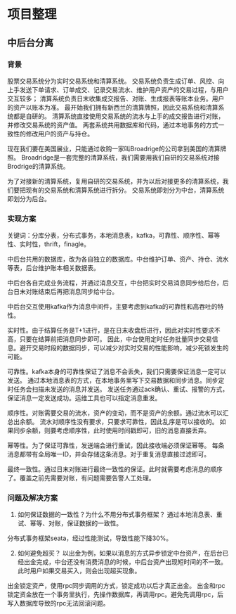 # 项目整理

## 中后台分离

### 背景
股票交易系统分为实时交易系统和清算系统。
交易系统负责生成订单、风控、向上手发送下单请求、订单成交、记录交易流水、维护用户资产的交易过程，与用户交互较多；
清算系统负责日末收集成交报告、对账、生成报表等账本业务。用户的资产以账本为准。
最开始我们拥有新西兰的清算牌照，因此交易系统和清算系统都是自研的。
清算系统直接使用交易系统的流水与上手的成交报告进行对账，并修改交易系统的资产值。
两套系统共用数据库和代码，通过本地事务的方式一致性的修改用户的资产与持仓。

现在我们要在美国展业，只能通过收购一家叫Broadrige的公司拿到美国的清算牌照。
Broadridge是一套完整的清算系统，我们需要用我们自研的交易系统对接Brodrige的清算系统。

为了对接新的清算系统，复用自研的交易系统，并为以后对接更多的清算系统，我们要把现有的交易系统和清算系统进行拆分。
交易系统即划分为中台，清算系统即划分为后台。

### 实现方案
关键词：分库分表，分布式事务，本地消息表，kafka，可靠性、顺序性、幂等性、实时性，thrift，finagle。

中后台共用的数据库，改为各自独立的数据库。中台维护订单、资产、持仓、流水等表，后台维护账本相关数据表。

中后台各自完成业务流程，并通过消息交互，中台把实时交易消息同步给后台，后台日末对账结束后再把消息同步给中台。

中后台交互使用kafka作为消息中间件，主要考虑到kafka的可靠性和高吞吐的特性。

实时性。由于结算任务是T+1进行，是在日末收盘后进行，因此对实时性要求不高，只要在结算前把消息同步即可。
因此，中台使用定时任务批量同步交易信息。避开交易时段的数据同步，可以减少对实时交易的性能影响，减少死锁发生的可能。

可靠性。kafka本身的可靠性保证了消息不会丢失，我们只需要保证消息一定可以发送。
通过本地消息表的方式，在本地事务里写下交易数据和同步消息。同步定时任务会扫描未发送的消息并发送。
发送任务通过ack确认、重试、报警的方式，保证消息一定发送成功。运维工具也可以指定消息重发。

顺序性。对账需要交易的流水，资产的变动，而不是资产的余额。通过流水可以汇总出余额。
流水对顺序性没有要求，只要求可靠性，因此乱序是可以接收的。
如果同步余额，则要考虑顺序性，此时使用时间戳即可，旧的消息直接丢弃。

幂等性。为了保证可靠性，发送端会进行重试，因此接收端必须保证幂等。
每条消息都带有全局唯一ID，并会存储这条消息。对于重复消息直接过滤即可。

最终一致性。通过日末对账进行最终一致性的保证。此时就需要考虑消息的顺序了。覆盖之前先需要对账，有问题需要告警人工处理。

### 问题及解决方案
1. 如何保证数据的一致性？为什么不用分布式事务框架？
通过本地消息表、重试、幂等、对账，保证数据的一致性。

分布式事务框架seata，经过性能测试，导致性能下降30%。

2. 如何避免超买？
以出金为例，如果以消息的方式异步锁定中台资产，在后台已经出金完成，中台还没有消费消息的时候，中后台资产出现短时间的不一致。
此时用户如果交易买入，则会出现超买现象。

出金锁定资产，使用rpc同步调用的方式，锁定成功以后才真正出金。
出金和rpc锁定资金放在一个事务里执行，先操作数据库，再调用rpc。避免先调用rpc，后写入数据库导致的rpc无法回滚问题。